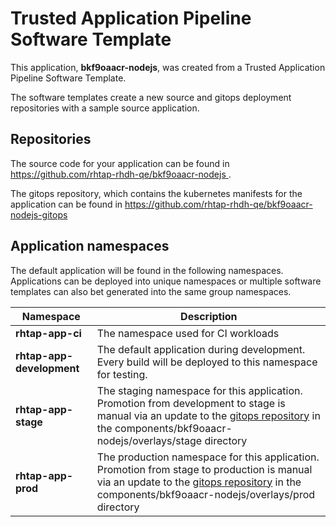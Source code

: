 # Trusted Application Pipeline Software Template

This application, **bkf9oaacr-nodejs**, was created from a Trusted Application Pipeline Software Template.

The software templates create a new source and gitops deployment repositories with a sample source application. 

## Repositories

The source code for your application can be found in [https://github.com/rhtap-rhdh-qe/bkf9oaacr-nodejs ](https://github.com/rhtap-rhdh-qe/bkf9oaacr-nodejs ).
 
The gitops repository, which contains the kubernetes manifests for the application can be found in 
[https://github.com/rhtap-rhdh-qe/bkf9oaacr-nodejs-gitops ](https://github.com/rhtap-rhdh-qe/bkf9oaacr-nodejs-gitops ) 

## Application namespaces 

The default application will be found in the following namespaces. Applications can be deployed into unique namespaces or multiple software templates can also bet generated into the same group namespaces.  

|  Namespace   |  Description   |  
| -------- | -------- |
| **rhtap-app-ci** | The namespace used for CI workloads |
| **rhtap-app-development** | The default application during development. Every build will be deployed to this namespace for testing. |
| **rhtap-app-stage** | The staging namespace for this application. Promotion from development to stage is manual via an update to the [gitops repository](https://github.com/rhtap-rhdh-qe/bkf9oaacr-nodejs-gitops ) in the components/bkf9oaacr-nodejs/overlays/stage directory |
| **rhtap-app-prod** | The production namespace for this application. Promotion from stage to production is manual via an update to the [gitops repository](https://github.com/rhtap-rhdh-qe/bkf9oaacr-nodejs-gitops ) in the components/bkf9oaacr-nodejs/overlays/prod directory |